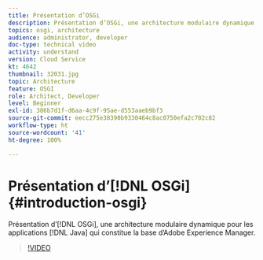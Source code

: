 ```yaml
---
title: Présentation d’OSGi
description: Présentation d’OSGi, une architecture modulaire dynamique pour les applications Java qui constitue la base d’Adobe Experience Manager.
topics: osgi, architecture
audience: administrator, developer
doc-type: technical video
activity: understand
version: Cloud Service
kt: 4642
thumbnail: 32031.jpg
topic: Architecture
feature: OSGI
role: Architect, Developer
level: Beginner
exl-id: 386b7d1f-d6aa-4c9f-95ae-d553aaeb9bf3
source-git-commit: eecc275e38390b9330464c8ac0750efa2c702c82
workflow-type: ht
source-wordcount: '41'
ht-degree: 100%

---
```


# Présentation d’[!DNL OSGi] {#introduction-osgi}

Présentation d’[!DNL OSGi], une architecture modulaire dynamique pour les applications [!DNL Java] qui constitue la base d’Adobe Experience Manager.

>[!VIDEO](https://video.tv.adobe.com/v/32031?quality=12&learn=on)
